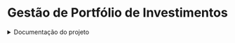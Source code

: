
# Gestão de Portfólio de Investimentos

<details>
 <summary>Documentação do projeto</summary>


# 0. Metadados
 
 **Nome do Projeto:** GestaoPortfolioInvestimentos

**Desenvolvedores do Projeto:**

| Kaique Leonardo Gomes da Silva |

**Tecnologias Utilizadas:**

| Tecnologia                               | Propósito                                                      |  
| -----------------------------------      | -------------------------------------------------------------- | 
| .NET 8                                   | API, Class Library		   										|
| Microsoft SQL Server                     | Banco de Dados                                                 |
| Visual Studio e VS Code                  | Desenvolvimento                                                |
| GitHub                                   | Versionamento                                                  |

**Requisitos:**
- SDK .NET 8
- SQL Server

## 1.1. Arquitetura Proposta
Foi utilizado a abordagem de arquitetura em camadas ou (Data Layers), de acordo com a seguinte arquitetura: 

1: Arquitetura do GestaoPortfolioInvestimentos

A arquitetura do GestaoPortfolioInvestimentos é descrita pelos itens a seguir:

1. Criação do banco e das tabelas

2. A API realiza login do usuário no BD de usuários db-xp

3. O resultado da API é verificado pelo usuário via Swagger ou Postman.

Por fim, apresentamos as entidades criadas, a partir do Migrations e Entity, para persistir as informações de consultas e de usuários.

## 1.2. Explicação dos Recursos
A seguir, definimos a função de cada recurso em nossa solução:

- BD SQL: **db-xp** - o BD em si, contendo as tabelas GestaoPortfolioInvestimentos.

## 1.3. Código Desenvolvido
Para elucidar o código desenvolvido, fornecemos as informações a seguir, de cada pasta deste repositório.

Observação: na raiz deste repositório temos a Solution, contendo: um projeto de API, Application, Domain e Infrastructure.

**Projeto API (GestaoPortfolioInvestimentos.Presentation.API):**

- Contém os Controllers.

- Os endpoints fornecem as funcionalidades para CRUD da aplicação.

- A API é documentada com o Swagger.

**Pasta Infraestrutura: (GestaoPortfolioInvestimentos.Infrastructure)**
- Contém as configurações de BD.

- Mapeamento das tabelas de BD.

- Repository para consultas de BD.

- Possui os migrations das entidades para os BDs.

**Pasta Domain: (GestaoPortfolioInvestimentos.Domain)**

- Contém as definições das tabelas de BD.

- Interfaces utilizada pelo sistema.

**Pasta Application: (GestaoPortfolioInvestimentos.Application)**

- Contém as constantes do sistema.

- Models/DTOs.

**Outras pastas: armazenam informações de configurações das IDEs utilizadas.**

## 2. Manual de utilização da aplicação

Primeiramente é necessário consumir o endpoint **/api/Auth/registrar** para Cadastrar o usuário no sistema. No momento o sistema possui dois tipos de roles de usuário, sendo elas "admin" ou "client".
Cada uma das roles fornece um acesso a endpoints específicos, Segue uma explicação sobre a descrição de cada role.

- admin
   Essa role permite que os usuários possam gerenciar os produtos de investimentos do sistema, caso o usuário com essa role tente executar outro endpoint a não ser os de **ProdutoInvestimento** receberá uma mensagem de erro por não possuir acesso à outros endpoints.
  
- client
   Essa role permite que os clientes possam executar ações de COMPRA, VENDA, e o EXTRATO de suas manipulações em produtos de investimento adquiridos e vendidos. , caso o usuário com essa role tente executar outro endpoint a não ser os de **ClienteInvestimentos** receberá uma mensagem de erro por não possuir acesso à outros endpoints.

Após a realização do cadastro do usuário, é ncessário consumir o endpoint de **/api/Auth/login** para que o usuário receba um token de acesso á aplicação.

No retorno da requisição, caso o usuário seja encontrado de acordo com as informações de username e password enviados, ele receberá em um campo JSON o token fornecido pela aplicação. 
Após receber o token é necessário aplicar ele no botão de Authorize do swagger ou pela opção de Authorization do postman. OBS: É necessário apenas copiar o token e colar no input de Authorize(swagger) ou Authorization(POSTMAN), sem a necessidade de incluir a palavra "Bearer" antes do token, apenas o token já será valido pois a aplicação já aplica a palavra "Bearer" por padrão.

## **admin**
Ao realizar a inclusão do token, sendo um usuário com a role de admin, será permitido fazer o gerenciamento dos produtos de investimento do sistema. Para fins de cadastro o usuário poderá consumir o endpoint de **/api/ProdutoInvestimento/cadastrar** para incluir um produto no sistema.

Caso seja necessário, o usuário pode também consumir o endpoint de **/api/ProdutoInvestimento/listarProdutos** para receber uma listagem de todos os produtos de investimento cadastrados no sistema.

Também, é possível consumir o endpoint de **/api/ProdutoInvestimento/{id}** para atualizar um produto de investimento de acordo com a necessidade, alterando-se o seu nome/valor.

## **client**
Um usuário com role de client possui permissão para execução o endpoint de **/api/ProdutoInvestimento/listarProdutos** para visualizar os produtos de investimento disponíveis para compra.
Após a verificação dos produtos o cliente pode requisitar o endpoint de **api/ClienteInvestimento/comprar** para realizar uma operação de compra de um determinado produto, fornecendo ali o ID do produto e a quantidade.

Para visualizar o extrato do cliente logado, basta requisitar o endpoint **api/ClienteInvestimento/extratoTransacoes**. OBS Este endpoint é necessário que o usuário com role de **client** esteja logado no sistema.



4. Referências
ASP.NET Core

Introduction to JSON Web Tokens

